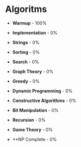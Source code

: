 
# Algoritms

<!--
<p align="center">
    <img src="https://raw.githubusercontent.com/dwyl/repo-badges/master/highresPNGs/build-passing.png" alt="Building Passing" height=20>
    <img src="https://raw.githubusercontent.com/dwyl/repo-badges/master/highresPNGs/coverage-100.png" alt="Coverage 100"  height=20>
</p>
-->


* **Warmup**  - 100%

* **Implementation** - 0%

* **Strings** - 0%

* **Sorting** - 0%

* **Search** - 0%

* **Graph Theory** - 0%

* **Greedy** - 0%

* **Dynamic Programming** - 0%

* **Constructive Algorithms** - 0%

* **Bit Manipulation** - 0%

* **Recursion** - 0%

* **Game Theory** - 0%

* **NP Complete - 0%
